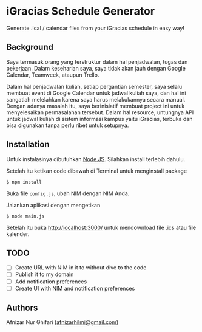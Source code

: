 # iGracias Schedule Generator
Generate .ical / calendar files from your iGracias schedule in easy way!

## Background
Saya termasuk orang yang terstruktur dalam hal penjadwalan, tugas dan pekerjaan. Dalam keseharian saya, saya tidak akan jauh dengan Google Calendar, Teamweek, ataupun Trello.

Dalam hal penjadwalan kuliah, setiap pergantian semester, saya selalu membuat event di Google Calendar untuk jadwal kuliah saya, dan hal ini sangatlah melelahkan karena saya harus melakukannya secara manual. Dengan adanya masalah itu, saya berinisiatif membuat project ini untuk menyelesaikan permasalahan tersebut. Dalam hal resource, untungnya API untuk jadwal kuliah di sistem informasi kampus yaitu iGracias, terbuka dan bisa digunakan tanpa perlu ribet untuk setupnya.

## Installation
Untuk instalasinya dibutuhkan [Node.JS](https://nodejs.org/en/). Silahkan install terlebih dahulu.

Setelah itu ketikan code dibawah di Terminal untuk menginstall package
```
$ npm install
```

Buka file `config.js`, ubah NIM dengan NIM Anda.

Jalankan aplikasi dengan mengetikan
```
$ node main.js
```

Setelah itu buka [http://localhost:3000/](http://localhost:3000/) untuk mendownload file .ics atau file kalender.

## TODO
- [ ] Create URL with NIM in it to without dive to the code
- [ ] Publish it to my domain
- [ ] Add notification preferences
- [ ] Create UI with NIM and notification preferences

## Authors
Afnizar Nur Ghifari ([afnizarhilmi@gmail.com](mailto:afnizarhilm@gmail.com))
